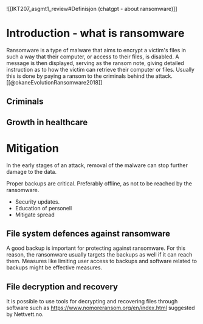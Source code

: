 
![[IKT207_asgmt1_review#Definisjon (chatgpt - about ransomware)]]


# Introduction - what is ransomware
Ransomware is a type of malware that aims to encrypt a victim's files in such a way that their computer, or access to their files, is disabled. A message is then displayed, serving as the ransom note, giving detailed instruction as to how the victim can retrieve their computer or files. Usually this is done by paying a ransom to the criminals behind the attack. [[@okaneEvolutionRansomware2018]]



## Criminals

## Growth in healthcare


# Mitigation
In the early stages of an attack, removal of the malware can stop further damage to the data.

Proper backups are critical. Preferably offline, as not to be reached by the ransomware.

- Security updates.
- Education of personell 
- Mitigate spread


## File system defences against ransomware
A good backup is important for protecting against ransomware. For this reason, the ransomware usually targets the backups as well if it can reach them. Measures like limiting user access to backups and software related to backups might be effective measures. 

## File decryption and recovery

It is possible to use tools for decrypting and recovering files through software such as https://www.nomoreransom.org/en/index.html suggested by Nettvett.no.
